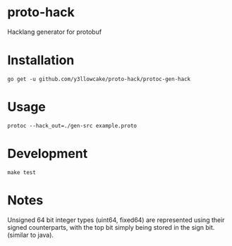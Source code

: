 # proto-hack
Hacklang generator for protobuf

# Installation
`go get -u github.com/y3llowcake/proto-hack/protoc-gen-hack`

# Usage
`protoc --hack_out=./gen-src example.proto`

# Development
`make test`

# Notes
Unsigned 64 bit integer types (uint64, fixed64) are represented using their
signed counterparts, with the top bit simply being stored in the sign bit.
(similar to java).
